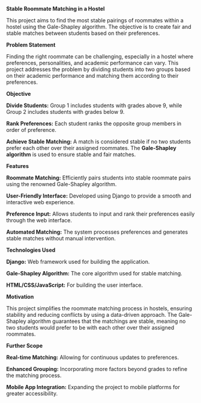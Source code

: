 <b>Stable Roommate Matching in a Hostel</b>

This project aims to find the most stable pairings of roommates within a hostel using the Gale-Shapley algorithm. The objective is to create fair and stable matches between students based on their preferences.

<b>Problem Statement</b>

Finding the right roommate can be challenging, especially in a hostel where preferences, personalities, and academic performance can vary. This project addresses the problem by dividing students into two groups based on their academic performance and matching them according to their preferences.

<b>Objective</b>

<b>Divide Students:</b> Group 1 includes students with grades above 9, while Group 2 includes students with grades below 9.<br>

<b>Rank Preferences:</b> Each student ranks the opposite group members in order of preference.<br>

<b>Achieve Stable Matching:</b> A match is considered stable if no two students prefer each other over their assigned roommates. The <b>Gale-Shapley algorithm</b> is used to ensure stable and fair matches.

<b>Features</b>

<b>Roommate Matching:</b> Efficiently pairs students into stable roommate pairs using the renowned Gale-Shapley algorithm.<br>

<b>User-Friendly Interface:</b> Developed using Django to provide a smooth and interactive web experience.<br>

<b>Preference Input:</b> Allows students to input and rank their preferences easily through the web interface.<br>


<b>Automated Matching:</b> The system processes preferences and generates stable matches without manual intervention.

<b>Technologies Used</b>

<b>Django:</b> Web framework used for building the application.<br>

<b>Gale-Shapley Algorithm:</b> The core algorithm used for stable matching.<br>

<b>HTML/CSS/JavaScript:</b> For building the user interface.<br>

<b>Motivation</b>

This project simplifies the roommate matching process in hostels, ensuring stability and reducing conflicts by using a data-driven approach. The Gale-Shapley algorithm guarantees that the matchings are stable, meaning no two students would prefer to be with each other over their assigned roommates.

<b>Further Scope</b>

<b>Real-time Matching:</b> Allowing for continuous updates to preferences.<br>

<b>Enhanced Grouping:</b> Incorporating more factors beyond grades to refine the matching process.<br>

<b>Mobile App Integration:</b> Expanding the project to mobile platforms for greater accessibility.
